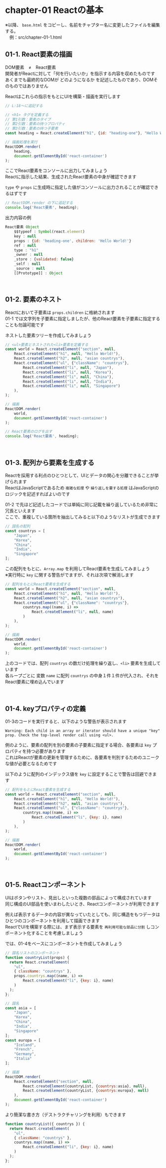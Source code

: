 # chapter-01 Reactの基本


※以降、 `base.html` をコピーし、名前をチャプター名に変更したファイルを編集する。  
　例：src/chapter-01-1.html


## 01-1. React要素の描画

DOM要素　≠　React要素  
開発者がReactに対して「何を行いたいか」を指示する内容を収めたものです  
あくまでも最終的なDOMが どのようになるか を記述したものであり、DOMそのものではありません  

Reactはこれらの指示をもとにUIを構築・描画を実行します  

``` js
// L:18～に追記する

// <h1> タグを定義する
// 第1引数：要素のタイプ
// 第2引数：要素の持つプロパティ
// 第3引数：要素の持つ子要素
const heading = React.createElement("h1", {id: "heading-one"}, "Hello World!");

// 描画処理を実行
ReactDOM.render(
    heading,
    document.getElementById('react-container')
);

```

ここでReact要素をコンソールに出力してみましょう  
Reactに指示した結果、生成されたReact要素の中身が確認できます  

`type` や `props` に生成時に指定した値がコンソールに出力されることが確認できるはずです  

``` js
// ReactDOM.render の下に追記する
console.log('React要素', heading);
```

出力内容の例
``` js
React要素 Object
    $$typeof : Symbol(react.element)
    key : null
    props : {id: 'heading-one', children: 'Hello World!'}
    ref : null
    type : "h1"
    _owner : null
    _store : {validated: false}
    _self : null
    _source : null
    [[Prototype]] : Object
```

<br>

## 01-2. 要素のネスト

Reactにおいて子要素は `props.children` に格納されます  
01-1 では文字列を子要素に指定しましたが、他のReact要素を子要素に指定することも勿論可能です  

ネストした要素ツリーを作成してみましょう  

``` js
// <ul>要素とネストされた<li>要素を定義する
const world = React.createElement("section", null,
    React.createElement("h1", null, "Hello World!"),
    React.createElement("h2", null, "asian countrys"),
    React.createElement("ul", {"className": "countrys"},
        React.createElement("li", null, "Japan"),
        React.createElement("li", null, "Korea"),
        React.createElement("li", null, "China"),
        React.createElement("li", null, "India"),
        React.createElement("li", null, "Singapore")
    ),
);

// 描画
ReactDOM.render(
    world,
    document.getElementById('react-container')
);

// React要素のログを出す
console.log('React要素', heading);
```

<br>

## 01-3. 配列から要素を生成する

Reactを採用する利点のひとつとして、UIとデータの関心を分離できることが挙げられます  
ReactはJavaScriptであるため `複雑な処理` や `繰り返しを要する処理` はJavaScriptのロジックを記述すればよいのです  

01-2 で先ほど記述したコードでは単純に同じ記載を繰り返しているため非常に冗長といえます  
ここで、重複している箇所を抽出してみると以下のようなリストが生成できます  

``` js
// 国名の配列
const countrys = [
    "Japan",
    "Korea",
    "China",
    "India",
    "Singapore"
];
```

この配列をもとに、`Array.map` を利用してReact要素を生成してみましょう  
※実行時に `key` に関する警告がでますが、それは次項で解消します  

``` js
// 配列をもとにReact要素を生成する
const world = React.createElement("section", null,
    React.createElement("h1", null, "Hello World!"),
    React.createElement("h2", null, "asian countrys"),
    React.createElement("ul", {"className": "countrys"},
        countrys.map((name, i) =>
            React.createElement("li", null, name)
        )
    ),
);

// 描画
ReactDOM.render(
    world,
    document.getElementById('react-container')
);
```

上のコードでは、配列 `countrys` の数だけ処理を繰り返し、`<li>` 要素を生成しています  
各ループごとに 変数 `name` に配列 `countrys` の中身１件１件が代入され、それをReact要素に埋め込んでいます  

<br>

## 01-4. keyプロパティの定義

01-3のコードを実行すると、以下のような警告が表示されます  
```
Warning: Each child in an array or iterator should have a unique "key" prop. Check the top-level render call using <ul>.
```

例のように、要素の配列を別の要素の子要素に指定する場合、各要素は `key` プロパティを持つ必要があります  
これはReactが要素の更新を管理するために、各要素を判別するためのユニークな値が必要となるためです  

以下のように配列のインデックス値を `key` に設定することで警告は回避できます

``` js
// 配列をもとにReact要素を生成する
const world = React.createElement("section", null,
    React.createElement("h1", null, "Hello World!"),
    React.createElement("h2", null, "asian countrys"),
    React.createElement("ul", {"className": "countrys"},
        countrys.map((name, i) =>
            React.createElement("li", {key: i}, name)
        )
    ),
);

// 描画
ReactDOM.render(
    world,
    document.getElementById('react-container')
);
```

<br>

## 01-5. Reactコンポーネント

UIはボタンやリスト、見出しといった複数の部品によって構成されています  
同じ構成のUI部品を使いまわしたいとき、Reactコンポーネントが利用できます  

例えば表示するデータの内容が異なっていたとしても、同じ構造をもつデータはひとつのコンポーネントを利用して描画できます  
ReactでUIを構築する際には、まず表示する要素を `再利用可能な部品に分割` しコンポーネント化することを考慮しましょう  

では、01-4をベースにコンポーネントを作成してみましょう

``` js
// 国名リストのコンポーネント
function countryList(props) {
  return React.createElement(
    "ul",
    { className: "countrys" },
    props.countrys.map((name, i) =>
        React.createElement("li", {key: i}, name)
    )
  );
};

// 国名
const asia = [
    "Japan",
    "Korea",
    "China",
    "India",
    "Singapore"
];
const europa = [
    "Iceland",
    "French",
    "Germany",
    "Italia"
];

// 描画
ReactDOM.render(
    React.createElement("section", null,
        React.createElement(countryList, {countrys:asia}, null),
        React.createElement(countryList, {countrys:europa}, null)
    ),
    document.getElementById('react-container')
);

```

より簡潔な書き方（デストラクチャリングを利用）もできます
``` js
function countryList({ countrys }) {
  return React.createElement(
    "ul",
    { className: "countrys" },
    countrys.map((name, i) =>
        React.createElement("li", {key: i}, name)
    )
  );
};
```